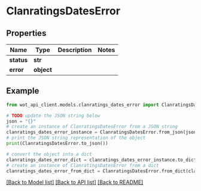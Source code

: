 # ClanratingsDatesError


## Properties

Name | Type | Description | Notes
------------ | ------------- | ------------- | -------------
**status** | **str** |  | 
**error** | **object** |  | 

## Example

```python
from wot_api_client.models.clanratings_dates_error import ClanratingsDatesError

# TODO update the JSON string below
json = "{}"
# create an instance of ClanratingsDatesError from a JSON string
clanratings_dates_error_instance = ClanratingsDatesError.from_json(json)
# print the JSON string representation of the object
print(ClanratingsDatesError.to_json())

# convert the object into a dict
clanratings_dates_error_dict = clanratings_dates_error_instance.to_dict()
# create an instance of ClanratingsDatesError from a dict
clanratings_dates_error_from_dict = ClanratingsDatesError.from_dict(clanratings_dates_error_dict)
```
[[Back to Model list]](../README.md#documentation-for-models) [[Back to API list]](../README.md#documentation-for-api-endpoints) [[Back to README]](../README.md)


